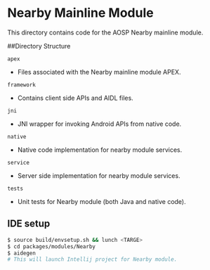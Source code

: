 # Nearby Mainline Module
This directory contains code for the AOSP Nearby mainline module.

##Directory Structure

`apex`
 - Files associated with the Nearby mainline module APEX.

`framework`
 - Contains client side APIs and AIDL files.

`jni`
 - JNI wrapper for invoking Android APIs from native code.

`native`
 - Native code implementation for nearby module services.

`service`
 - Server side implementation for nearby module services.

`tests`
 - Unit tests for Nearby module (both Java and native code).

## IDE setup

```sh
$ source build/envsetup.sh && lunch <TARGE>
$ cd packages/modules/Nearby
$ aidegen
# This will launch Intellij project for Nearby module.
```